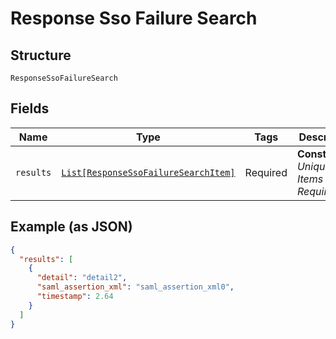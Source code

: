 
# Response Sso Failure Search

## Structure

`ResponseSsoFailureSearch`

## Fields

| Name | Type | Tags | Description |
|  --- | --- | --- | --- |
| `results` | [`List[ResponseSsoFailureSearchItem]`](../../doc/models/response-sso-failure-search-item.md) | Required | **Constraints**: *Unique Items Required* |

## Example (as JSON)

```json
{
  "results": [
    {
      "detail": "detail2",
      "saml_assertion_xml": "saml_assertion_xml0",
      "timestamp": 2.64
    }
  ]
}
```

